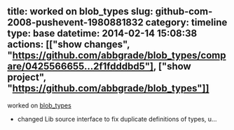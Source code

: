title: worked on blob_types
slug: github-com-2008-pushevent-1980881832
category: timeline
type: base
datetime: 2014-02-14 15:08:38
actions: [["show changes", "https://github.com/abbgrade/blob_types/compare/0425566655...2f1fdddbd5"], ["show project", "https://github.com/abbgrade/blob_types"]]
---
worked on [blob_types](https://github.com/abbgrade/blob_types)

 - changed Lib source interface to fix duplicate definitions of types, u…
